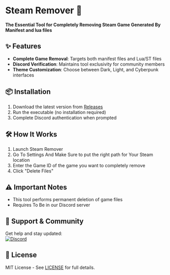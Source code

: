 # Steam Remover 🧹

**The Essential Tool for Completely Removing Steam Game Generated By Manifest and lua files**

## ✨ Features
- **Complete Game Removal**: Targets both manifest files and Lua/ST files
- **Discord Verification**: Maintains tool exclusivity for community members
- **Theme Customization**: Choose between Dark, Light, and Cyberpunk interfaces

## 📦 Installation
1. Download the latest version from [Releases](https://github.com/Faresalm3rg/Steam_Remover/releases)
2. Run the executable (no installation required)
3. Complete Discord authentication when prompted

## 🛠️ How It Works
1. Launch Steam Remover
2. Go To Settings And Make Sure to put the right path for Your Steam location
3. Enter the Game ID of the game you want to completely remove
4. Click "Delete Files"


## ⚠️ Important Notes
- This tool performs permanent deletion of game files
- Requires To Be in our Discord server

## 🤝 Support & Community
Get help and stay updated:  
[![Discord](https://img.shields.io/discord/1364025757814493284?label=Join%20Our%20Discord&style=for-the-badge)](https://discord.gg/2D2tcJmzAu)

## 📜 License
MIT License - See [LICENSE](LICENSE) for full details.

